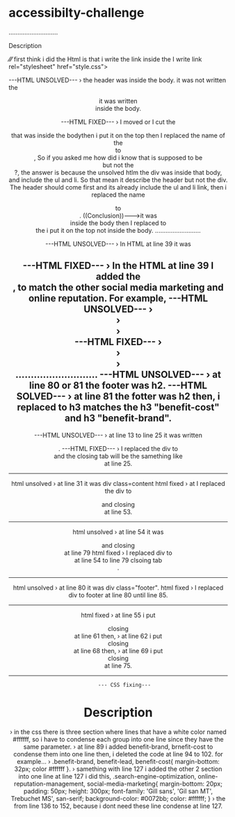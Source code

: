 # accessibilty-challenge
............................

 Description

 ⁄⁄⁄ first think i did the Html is that i write the link inside the <head> I write link rel="stylesheet" href="style.css">

 ---HTML UNSOLVED---
 › the header was inside the body. it was not written the <header> it was written <div> inside the body.

 ---HTML FIXED---
 › I moved or I cut the <div> that was inside the bodythen i put it on the top then I replaced the name of the <div> to <header>,
  So if you asked me how did i know that is supposed to be <header> but not the <div>?, the answer is because the unsolved htlm the div was inside that body,
  and include the ul and li. So that mean it describe the header but not the div. The header should come first and its already include the ul and li link, then i replaced the name
  <div> to <header>. ((Conclusion))--->it was <div> inside the body then I replaced to <header> the i put it on the top not inside the body.
  ..........................

  ---HTML UNSOLVED---
  › In HTML at line 39 it was <div class="search-engine-optimization">

  ---HTML FIXED---
  › In the HTML at line 39 I added the <div id="search-engine-optimization">, to match the other social media marketing and online reputation. For example,
  ---HTML UNSOLVED---
  › <div class="search-engine-optimization">
  › <div id="online-reputation-management" class="online-reputation-managment">
  › <div id="social-media-marketing" class="social-media-marketing">
  ---HTML FIXED---
  › <div id="search-engine-optimization" class="search-engine-optimization">
  › <div id="online-reputation-management" class="online-reputation-managment">
  › <div id="social-media-marketing" class="social-media-marketing">
  ...........................
  ---HTML UNSOLVED---
  › at line 80 or 81 the footer was h2.
  ---HTML SOLVED---
  › at line 81 the fotter was h2 then, i replaced to h3 matches the h3 "benefit-cost" and h3 "benefit-brand".
  ------------------------------------------------------
  ---HTML UNSOLVED---
  › at line 13 to line 25 it was written <div>.
  ---HTML FIXED---
  › I replaced the div to <nav> and the closing tab will be the samething like </nav> at line 25.
  ______________________________________________________
  html unsolved 
  › at line 31 it was div class=content
  html fixed
  › at I replaced the div to <section> and closing </section> at line 53.
  ___________________________________________
 html unsolved
 › at line 54 it was <div> and closing</div> at line 79
 html fixed
 › I replaced div to <section> at line 54 to line 79 clsoing tab </section>.
 _______________________________________________________
 html unsolved
 › at line 80 it was div class="footer".
 html fixed
 › I replaced div to footer at line 80 until line 85.
 ______________________________________________________
 html fixed
 › at line 55 i put <aside> closing </aside> at line 61 then,
 › at line 62 i put <aside> closing </aside> at line 68 then,
 › at line 69 i put <aside> closing </aside> at line 75.
 ___________________________________________________________________
 
        --- CSS fixing---
      
   # Description
  › in the css there is three section where lines that have a white color named #ffffff, so i have to condense each group into one line since they have the same parameter.
  › at line 89 i added benefit-brand, brnefit-cost to condense them into one line then, i deleted the code at line 94 to 102.
    for example...
  › .benefit-brand, benefit-lead, benefit-cost{
  margin-bottom: 32px;
  color #ffffff
  }.
  › samething with line 127 i added the other 2 section into one line at line 127 i did this,
   .search-engine-optimization, online-reputation-management, social-media-marketing{
     margin-bottom: 20px;
     padding: 50px;
     height: 300px;
     font-family: 'Gill sans', 'Gil san MT', Trebuchet MS', san-serif;
     background-color: #0072bb;
     color: #ffffff;
     }
  › the from line 136 to 152, because i dont need these line condense at line 127.
